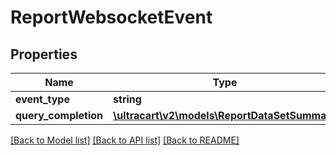 # ReportWebsocketEvent

## Properties
Name | Type | Description | Notes
------------ | ------------- | ------------- | -------------
**event_type** | **string** | Event type | [optional] 
**query_completion** | [**\ultracart\v2\models\ReportDataSetSummary**](ReportDataSetSummary.md) |  | [optional] 

[[Back to Model list]](../README.md#documentation-for-models) [[Back to API list]](../README.md#documentation-for-api-endpoints) [[Back to README]](../README.md)


